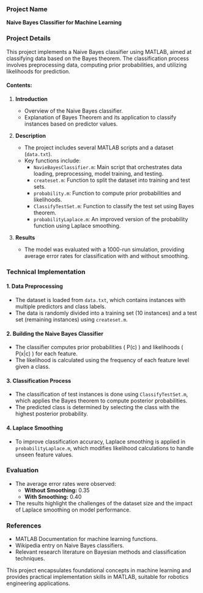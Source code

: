 ### Project Name
**Naive Bayes Classifier for Machine Learning**

### Project Details
This project implements a Naive Bayes classifier using MATLAB, aimed at classifying data based on the Bayes theorem. The classification process involves preprocessing data, computing prior probabilities, and utilizing likelihoods for prediction.

#### Contents:
1. **Introduction**
   - Overview of the Naive Bayes classifier.
   - Explanation of Bayes Theorem and its application to classify instances based on predictor values.

2. **Description**
   - The project includes several MATLAB scripts and a dataset (`data.txt`).
   - Key functions include:
     - `NavieBayesClassifier.m`: Main script that orchestrates data loading, preprocessing, model training, and testing.
     - `createset.m`: Function to split the dataset into training and test sets.
     - `probability.m`: Function to compute prior probabilities and likelihoods.
     - `ClassifyTestSet.m`: Function to classify the test set using Bayes theorem.
     - `probabilityLaplace.m`: An improved version of the probability function using Laplace smoothing.

3. **Results**
   - The model was evaluated with a 1000-run simulation, providing average error rates for classification with and without smoothing.

### Technical Implementation

#### 1. Data Preprocessing
- The dataset is loaded from `data.txt`, which contains instances with multiple predictors and class labels.
- The data is randomly divided into a training set (10 instances) and a test set (remaining instances) using `createset.m`.

#### 2. Building the Naive Bayes Classifier
- The classifier computes prior probabilities \( P(c) \) and likelihoods \( P(x|c) \) for each feature.
- The likelihood is calculated using the frequency of each feature level given a class.

#### 3. Classification Process
- The classification of test instances is done using `ClassifyTestSet.m`, which applies the Bayes theorem to compute posterior probabilities.
- The predicted class is determined by selecting the class with the highest posterior probability.

#### 4. Laplace Smoothing
- To improve classification accuracy, Laplace smoothing is applied in `probabilityLaplace.m`, which modifies likelihood calculations to handle unseen feature values.

### Evaluation
- The average error rates were observed:
  - **Without Smoothing:** 0.35
  - **With Smoothing:** 0.40
- The results highlight the challenges of the dataset size and the impact of Laplace smoothing on model performance.

### References
- MATLAB Documentation for machine learning functions.
- Wikipedia entry on Naive Bayes classifiers.
- Relevant research literature on Bayesian methods and classification techniques.

This project encapsulates foundational concepts in machine learning and provides practical implementation skills in MATLAB, suitable for robotics engineering applications.
